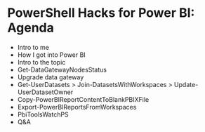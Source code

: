 # PowerShell Hacks for Power BI: Agenda

- Intro to me
- How I got into Power BI
- Intro to the topic
- Get-DataGatewayNodesStatus
- Upgrade data gateway
- Get-UserDatasets > Join-DatasetsWithWorkspaces > Update-UserDatasetOwner
- Copy-PowerBIReportContentToBlankPBIXFile
- Export-PowerBIReportsFromWorkspaces
- PbiToolsWatchPS
- Q&A
